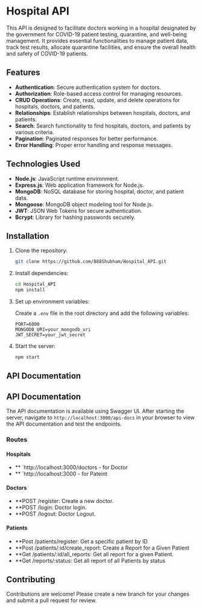 # Hospital API

This API is designed to facilitate doctors working in a hospital designated by the government for COVID-19 patient testing, quarantine, and well-being management. It provides essential functionalities to manage patient data, track test results, allocate quarantine facilities, and ensure the overall health and safety of COVID-19 patients.

## Features

- **Authentication**: Secure authentication system for doctors.
- **Authorization**: Role-based access control for managing resources.
- **CRUD Operations**: Create, read, update, and delete operations for hospitals, doctors, and patients.
- **Relationships**: Establish relationships between hospitals, doctors, and patients.
- **Search**: Search functionality to find hospitals, doctors, and patients by various criteria.
- **Pagination**: Paginated responses for better performance.
- **Error Handling**: Proper error handling and response messages.

## Technologies Used

- **Node.js**: JavaScript runtime environment.
- **Express.js**: Web application framework for Node.js.
- **MongoDB**: NoSQL database for storing hospital, doctor, and patient data.
- **Mongoose**: MongoDB object modeling tool for Node.js.
- **JWT**: JSON Web Tokens for secure authentication.
- **Bcrypt**: Library for hashing passwords securely.

## Installation

1. Clone the repository:

    ```bash
    git clone https://github.com/888Shubham/Hospital_API.git
    ```

2. Install dependencies:

    ```bash
    cd Hospital_API
    npm install
    ```

3. Set up environment variables:

    Create a `.env` file in the root directory and add the following variables:

    ```plaintext
    PORT=6000
    MONGODB_URI=your_mongodb_uri
    JWT_SECRET=your_jwt_secret
    ```

4. Start the server:

    ```bash
    npm start
    ```

## API Documentation
## API Documentation

The API documentation is available using Swagger UI. After starting the server, navigate to `http://localhost:3000/api-docs` in your browser to view the API documentation and test the endpoints.

### Routes

#### Hospitals

- ** `http://localhost:3000/doctors - for Doctor
- ** `http://localhost:3000 - for Pateint

#### Doctors

- **POST /register: Create a new doctor.
- **POST /login: Doctor login.
- **POST /logout: Doctor Logout.


#### Patients

- **Post /patients/register: Get a specific patient by ID
- **Post /patients/:id/create_report: Create a Report for a Given Patient
- **Get /patients/:id/all_reports: Get all report for a given Patient.
- **Get /reports/:status: Get all report of all Patients by status

## Contributing

Contributions are welcome! Please create a new branch for your changes and submit a pull request for review.


